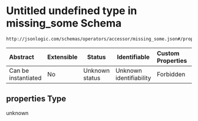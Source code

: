 # Untitled undefined type in missing_some Schema

```txt
http://jsonlogic.com/schemas/operators/accessor/missing_some.json#/properties
```




| Abstract            | Extensible | Status         | Identifiable            | Custom Properties | Additional Properties | Access Restrictions | Defined In                                                                         |
| :------------------ | ---------- | -------------- | ----------------------- | :---------------- | --------------------- | ------------------- | ---------------------------------------------------------------------------------- |
| Can be instantiated | No         | Unknown status | Unknown identifiability | Forbidden         | Allowed               | none                | [missing_some.json\*](operators/accessor/missing_some.json "open original schema") |

## properties Type

unknown
